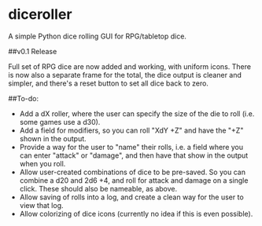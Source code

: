 # diceroller
A simple Python dice rolling GUI for RPG/tabletop dice.

##v0.1 Release

Full set of RPG dice are now added and working, with uniform icons. There is now also a separate frame for the total, the dice output is cleaner and simpler, and there's a reset button to set all dice back to zero.

##To-do:

 - Add a dX roller, where the user can specify the size of the die to roll (i.e. some games use a d30).
 - Add a field for modifiers, so you can roll "XdY +Z" and have the "+Z" shown in the output.
 - Provide a way for the user to "name" their rolls, i.e. a field where you can enter "attack" or "damage", and then have that show in the output when you roll.
 - Allow user-created combinations of dice to be pre-saved. So you can combine a d20 and 2d6 +4, and roll for attack and damage on a single click. These should also be nameable, as above.
 - Allow saving of rolls into a log, and create a clean way for the user to view that log.
 - Allow colorizing of dice icons (currently no idea if this is even possible).
